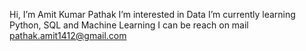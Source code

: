  Hi, I’m Amit Kumar Pathak
 I’m interested in Data 
 I’m currently learning Python, SQL and Machine Learning
 I can be reach on mail pathak.amit1412@gmail.com
